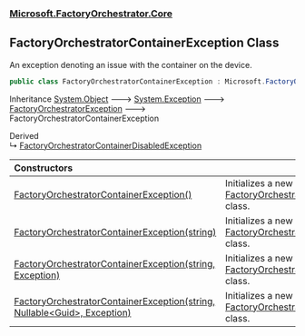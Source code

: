 ### [Microsoft.FactoryOrchestrator.Core](Microsoft_FactoryOrchestrator_Core.md 'Microsoft.FactoryOrchestrator.Core')
## FactoryOrchestratorContainerException Class
An exception denoting an issue with the container on the device.  
```csharp
public class FactoryOrchestratorContainerException : Microsoft.FactoryOrchestrator.Core.FactoryOrchestratorException
```

Inheritance [System.Object](https://docs.microsoft.com/en-us/dotnet/api/System.Object 'System.Object') &#129106; [System.Exception](https://docs.microsoft.com/en-us/dotnet/api/System.Exception 'System.Exception') &#129106; [FactoryOrchestratorException](FactoryOrchestratorException.md 'Microsoft.FactoryOrchestrator.Core.FactoryOrchestratorException') &#129106; FactoryOrchestratorContainerException  

Derived  
&#8627; [FactoryOrchestratorContainerDisabledException](FactoryOrchestratorContainerDisabledException.md 'Microsoft.FactoryOrchestrator.Core.FactoryOrchestratorContainerDisabledException')  

| Constructors | |
| :--- | :--- |
| [FactoryOrchestratorContainerException()](FactoryOrchestratorContainerException_FactoryOrchestratorContainerException().md 'Microsoft.FactoryOrchestrator.Core.FactoryOrchestratorContainerException.FactoryOrchestratorContainerException()') | Initializes a new instance of the [FactoryOrchestratorContainerException](FactoryOrchestratorContainerException.md 'Microsoft.FactoryOrchestrator.Core.FactoryOrchestratorContainerException') class.<br/> |
| [FactoryOrchestratorContainerException(string)](FactoryOrchestratorContainerException_FactoryOrchestratorContainerException(string).md 'Microsoft.FactoryOrchestrator.Core.FactoryOrchestratorContainerException.FactoryOrchestratorContainerException(string)') | Initializes a new instance of the [FactoryOrchestratorContainerException](FactoryOrchestratorContainerException.md 'Microsoft.FactoryOrchestrator.Core.FactoryOrchestratorContainerException') class.<br/> |
| [FactoryOrchestratorContainerException(string, Exception)](FactoryOrchestratorContainerException_FactoryOrchestratorContainerException(string_Exception).md 'Microsoft.FactoryOrchestrator.Core.FactoryOrchestratorContainerException.FactoryOrchestratorContainerException(string, System.Exception)') | Initializes a new instance of the [FactoryOrchestratorContainerException](FactoryOrchestratorContainerException.md 'Microsoft.FactoryOrchestrator.Core.FactoryOrchestratorContainerException') class.<br/> |
| [FactoryOrchestratorContainerException(string, Nullable&lt;Guid&gt;, Exception)](FactoryOrchestratorContainerException_FactoryOrchestratorContainerException(string_Nullable_Guid__Exception).md 'Microsoft.FactoryOrchestrator.Core.FactoryOrchestratorContainerException.FactoryOrchestratorContainerException(string, System.Nullable&lt;System.Guid&gt;, System.Exception)') | Initializes a new instance of the [FactoryOrchestratorContainerException](FactoryOrchestratorContainerException.md 'Microsoft.FactoryOrchestrator.Core.FactoryOrchestratorContainerException') class.<br/> |
